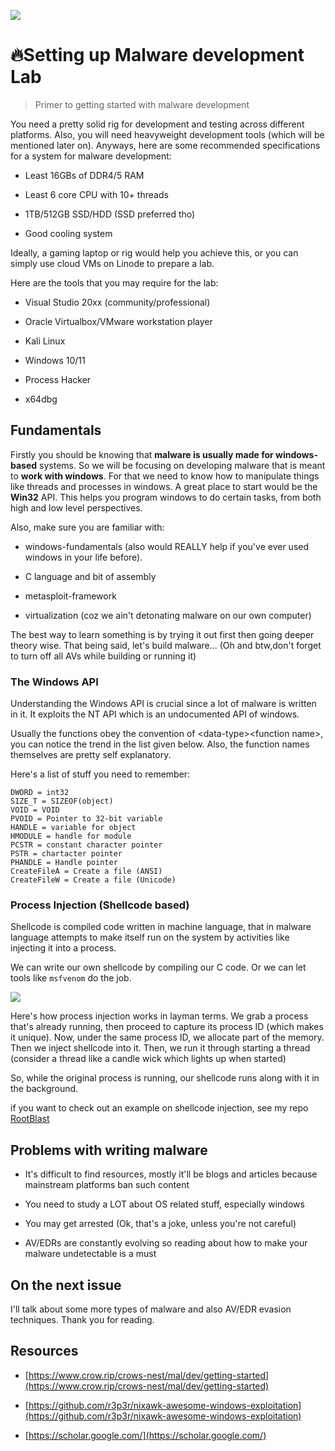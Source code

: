 ![](https://cdn.hashnode.com/res/hashnode/image/upload/v1712671527377/edd6789d-1ab8-4aad-897a-db05808fa800.png?w=1600&h=840&fit=crop&crop=entropy&auto=compress,format&format=webp)
# 🔥Setting up Malware development Lab
> Primer to getting started with malware development

You need a pretty solid rig for development and testing across different platforms. Also, you will need heavyweight development tools (which will be mentioned later on). Anyways, here are some recommended specifications for a system for malware development:

* Least 16GBs of DDR4/5 RAM
    
* Least 6 core CPU with 10+ threads
    
* 1TB/512GB SSD/HDD (SSD preferred tho)
    
* Good cooling system
    

Ideally, a gaming laptop or rig would help you achieve this, or you can simply use cloud VMs on Linode to prepare a lab.

Here are the tools that you may require for the lab:

* Visual Studio 20xx (community/professional)
    
* Oracle Virtualbox/VMware workstation player
    
* Kali Linux
    
* Windows 10/11
    
* Process Hacker
    
* x64dbg
    

## Fundamentals

Firstly you should be knowing that **malware is usually made for windows-based** systems. So we will be focusing on developing malware that is meant to **work with windows**. For that we need to know how to manipulate things like threads and processes in windows. A great place to start would be the **Win32** API. This helps you program windows to do certain tasks, from both high and low level perspectives.

Also, make sure you are familiar with:

* windows-fundamentals (also would REALLY help if you've ever used windows in your life before).
    
* C language and bit of assembly
    
* metasploit-framework
    
* virtualization (coz we ain't detonating malware on our own computer)
    

The best way to learn something is by trying it out first then going deeper theory wise. That being said, let's build malware... (Oh and btw,don't forget to turn off all AVs while building or running it)

### The Windows API

Understanding the Windows API is crucial since a lot of malware is written in it. It exploits the NT API which is an undocumented API of windows.

Usually the functions obey the convention of &lt;data-type&gt;&lt;function name&gt;, you can notice the trend in the list given below. Also, the function names themselves are pretty self explanatory.

Here's a list of stuff you need to remember:

```plaintext
DWORD = int32
SIZE_T = SIZEOF(object)
VOID = VOID
PVOID = Pointer to 32-bit variable
HANDLE = variable for object
HMODULE = handle for module 
PCSTR = constant character pointer
PSTR = chartacter pointer
PHANDLE = Handle pointer
CreateFileA = Create a file (ANSI)
CreateFileW = Create a file (Unicode) 
```

### Process Injection (Shellcode based)

Shellcode is compiled code written in machine language, that in malware language attempts to make itself run on the system by activities like injecting it into a process.

We can write our own shellcode by compiling our C code. Or we can let tools like `msfvenom` do the job.

![](https://cdn.hashnode.com/res/hashnode/image/upload/v1713788226213/7f08d6c5-4f82-4742-b90d-f9ccd0cbebe4.png)

Here's how process injection works in layman terms. We grab a process that's already running, then proceed to capture its process ID (which makes it unique). Now, under the same process ID, we allocate part of the memory. Then we inject shellcode into it. Then, we run it through starting a thread (consider a thread like a candle wick which lights up when started)

So, while the original process is running, our shellcode runs along with it in the background.

if you want to check out an example on shellcode injection, see my repo [RootBlast](https://github.com/spirizeon/rootblast)

## Problems with writing malware

* It's difficult to find resources, mostly it'll be blogs and articles because mainstream platforms ban such content
    
* You need to study a LOT about OS related stuff, especially windows
    
* You may get arrested (Ok, that's a joke, unless you're not careful)
    
* AV/EDRs are constantly evolving so reading about how to make your malware undetectable is a must
    

## On the next issue

I'll talk about some more types of malware and also AV/EDR evasion techniques. Thank you for reading.

## Resources

* [https://www.crow.rip/crows-nest/mal/dev/getting-started](https://www.crow.rip/crows-nest/mal/dev/getting-started)
    
* [https://github.com/r3p3r/nixawk-awesome-windows-exploitation](https://github.com/r3p3r/nixawk-awesome-windows-exploitation)
    
* [https://scholar.google.com/](https://scholar.google.com/)